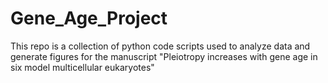 # Gene_Age_Project
This repo is a collection of python code scripts used to analyze data and generate figures for the manuscript "Pleiotropy increases with gene age in six model multicellular eukaryotes"  
